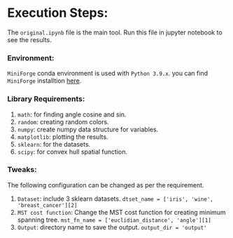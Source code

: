 # Execution Steps:

The `original.ipynb` file is the main tool. Run this file in jupyter notebook to see the results.

### Environment:
`MiniForge` conda environment is used with `Python 3.9.x`. you can find `MiniForge` installtion [here](https://github.com/conda-forge/miniforge).

### Library Requirements:
1) `math`: for finding angle cosine and sin.
2) `random`: creating random colors.
3) `numpy`: create numpy data structure for variables.
4) `matplotlib`: plotting the results.
5) `sklearn`: for the datasets.
6) `scipy`: for convex hull spatial function.

### Tweaks:
The following configuration can be changed as per the requirement.
1) `Dataset`: include 3 sklearn datasets. `dtset_name = ['iris', 'wine', 'breast_cancer'][2]`
2) `MST cost function`: Change the MST cost function for creating minimum spanning tree. `mst_fn_name = ['euclidian_distance', 'angle'][1]`
3) `Output`: directory name to save the output. `output_dir = 'output'`

